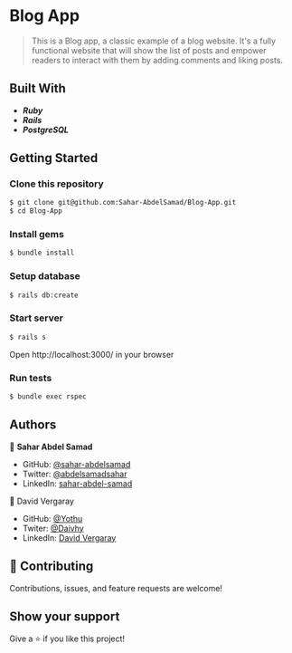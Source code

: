 # Blog App

> This is a Blog app, a classic example of a blog website. It's a fully functional website that will show the list of posts and empower readers to interact with them by adding comments and liking posts.

## Built With

- _**Ruby**_
- _**Rails**_
- _**PostgreSQL**_

## Getting Started

### Clone this repository

```bash
$ git clone git@github.com:Sahar-AbdelSamad/Blog-App.git
$ cd Blog-App
```
### Install gems
```bash
$ bundle install
```

### Setup database
```bash
$ rails db:create
```

### Start server
```bash
$ rails s
```
Open http://localhost:3000/ in your browser

### Run tests
```bash
$ bundle exec rspec
```
## Authors

👤 **Sahar Abdel Samad**

- GitHub: [@sahar-abdelsamad](https://github.com/Sahar-AbdelSamad)
- Twitter: [@abdelsamadsahar](https://twitter.com/AbdelSamadSahar)
- LinkedIn: [sahar-abdel-samad](https://www.linkedin.com/in/sahar-abdel-samad/)

👤 David Vergaray

- GitHub:   [@Yothu](https://github.com/Yothu)
- Twiter:   [@Daivhy](https://twitter.com/Daivhy)
- LinkedIn: [David Vergaray](https://www.linkedin.com/in/david-vergaray-almontes-051a11127/)

## 🤝 Contributing

Contributions, issues, and feature requests are welcome!

## Show your support

Give a ⭐️ if you like this project!

